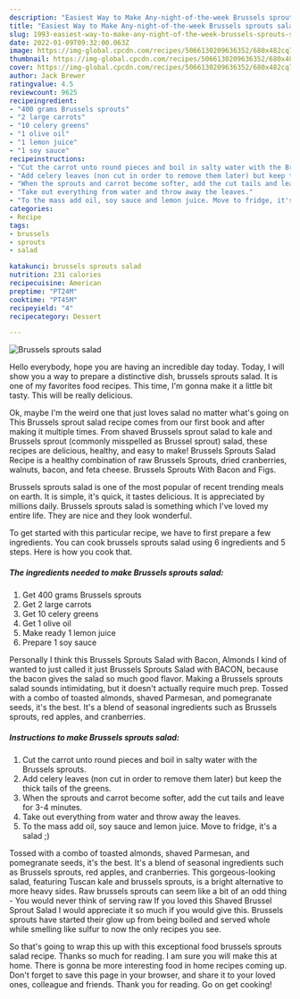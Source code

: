 ```yaml
---
description: "Easiest Way to Make Any-night-of-the-week Brussels sprouts salad"
title: "Easiest Way to Make Any-night-of-the-week Brussels sprouts salad"
slug: 1993-easiest-way-to-make-any-night-of-the-week-brussels-sprouts-salad
date: 2022-01-09T09:32:00.063Z
image: https://img-global.cpcdn.com/recipes/5066130209636352/680x482cq70/brussels-sprouts-salad-recipe-main-photo.jpg
thumbnail: https://img-global.cpcdn.com/recipes/5066130209636352/680x482cq70/brussels-sprouts-salad-recipe-main-photo.jpg
cover: https://img-global.cpcdn.com/recipes/5066130209636352/680x482cq70/brussels-sprouts-salad-recipe-main-photo.jpg
author: Jack Brewer
ratingvalue: 4.5
reviewcount: 9625
recipeingredient:
- "400 grams Brussels sprouts"
- "2 large carrots"
- "10 celery greens"
- "1 olive oil"
- "1 lemon juice"
- "1 soy sauce"
recipeinstructions:
- "Cut the carrot unto round pieces and boil in salty water with the Brussels sprouts."
- "Add celery leaves (non cut in order to remove them later) but keep the thick tails of the greens."
- "When the sprouts and carrot become softer, add the cut tails and leave for 3-4 minutes."
- "Take out everything from water and throw away the leaves."
- "To the mass add oil, soy sauce and lemon juice. Move to fridge, it's a salad ;)"
categories:
- Recipe
tags:
- brussels
- sprouts
- salad

katakunci: brussels sprouts salad 
nutrition: 231 calories
recipecuisine: American
preptime: "PT24M"
cooktime: "PT45M"
recipeyield: "4"
recipecategory: Dessert

---
```



![Brussels sprouts salad](https://img-global.cpcdn.com/recipes/5066130209636352/680x482cq70/brussels-sprouts-salad-recipe-main-photo.jpg)

Hello everybody, hope you are having an incredible day today. Today, I will show you a way to prepare a distinctive dish, brussels sprouts salad. It is one of my favorites food recipes. This time, I'm gonna make it a little bit tasty. This will be really delicious.

Ok, maybe I'm the weird one that just loves salad no matter what's going on This Brussels sprout salad recipe comes from our first book and after making it multiple times. From shaved Brussels sprout salad to kale and Brussels sprout (commonly misspelled as Brussel sprout) salad, these recipes are delicious, healthy, and easy to make! Brussels Sprouts Salad Recipe is a healthy combination of raw Brussels Sprouts, dried cranberries, walnuts, bacon, and feta cheese. Brussels Sprouts With Bacon and Figs.

Brussels sprouts salad is one of the most popular of recent trending meals on earth. It is simple, it's quick, it tastes delicious. It is appreciated by millions daily. Brussels sprouts salad is something which I've loved my entire life. They are nice and they look wonderful.


To get started with this particular recipe, we have to first prepare a few ingredients. You can cook brussels sprouts salad using 6 ingredients and 5 steps. Here is how you cook that.

<!--inarticleads1-->

##### The ingredients needed to make Brussels sprouts salad:

1. Get 400 grams Brussels sprouts
1. Get 2 large carrots
1. Get 10 celery greens
1. Get 1 olive oil
1. Make ready 1 lemon juice
1. Prepare 1 soy sauce


Personally I think this Brussels Sprouts Salad with Bacon, Almonds I kind of wanted to just called it just Brussels Sprouts Salad with BACON, because the bacon gives the salad so much good flavor. Making a Brussels sprouts salad sounds intimidating, but it doesn't actually require much prep. Tossed with a combo of toasted almonds, shaved Parmesan, and pomegranate seeds, it's the best. It's a blend of seasonal ingredients such as Brussels sprouts, red apples, and cranberries. 

<!--inarticleads2-->

##### Instructions to make Brussels sprouts salad:

1. Cut the carrot unto round pieces and boil in salty water with the Brussels sprouts.
1. Add celery leaves (non cut in order to remove them later) but keep the thick tails of the greens.
1. When the sprouts and carrot become softer, add the cut tails and leave for 3-4 minutes.
1. Take out everything from water and throw away the leaves.
1. To the mass add oil, soy sauce and lemon juice. Move to fridge, it's a salad ;)


Tossed with a combo of toasted almonds, shaved Parmesan, and pomegranate seeds, it's the best. It's a blend of seasonal ingredients such as Brussels sprouts, red apples, and cranberries. This gorgeous-looking salad, featuring Tuscan kale and brussels sprouts, is a bright alternative to more heavy sides. Raw brussels sprouts can seem like a bit of an odd thing - You would never think of serving raw If you loved this Shaved Brussel Sprout Salad I would appreciate it so much if you would give this. Brussels sprouts have started their glow up from being boiled and served whole while smelling like sulfur to now the only recipes you see. 

So that's going to wrap this up with this exceptional food brussels sprouts salad recipe. Thanks so much for reading. I am sure you will make this at home. There is gonna be more interesting food in home recipes coming up. Don't forget to save this page in your browser, and share it to your loved ones, colleague and friends. Thank you for reading. Go on get cooking!

